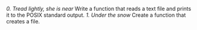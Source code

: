 *0. Tread lightly, she is near*
Write a function that reads a text file and prints it to the POSIX standard output.
*1. Under the snow*
Create a function that creates a file.